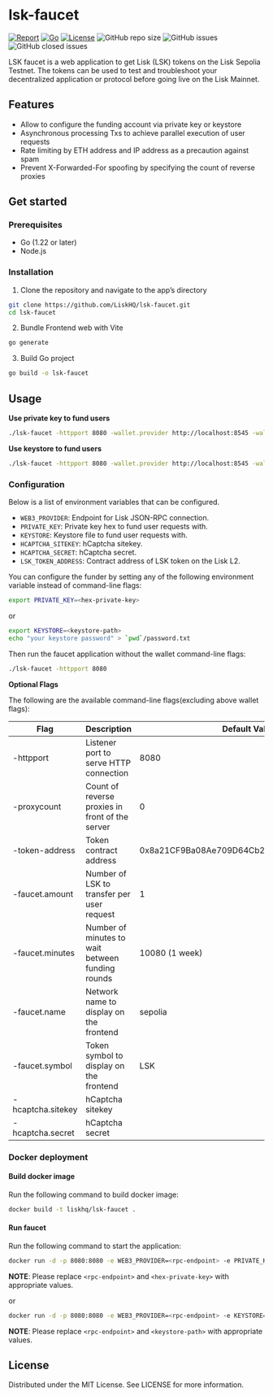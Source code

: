 # lsk-faucet

[![Report](https://goreportcard.com/badge/github.com/liskhq/lsk-faucet)](https://goreportcard.com/report/github.com/liskhq/lsk-faucet)
[![Go](https://img.shields.io/github/go-mod/go-version/liskhq/lsk-faucet)](https://go.dev/)
[![License](https://img.shields.io/github/license/LiskHQ/lsk-faucet)](https://github.com/liskhq/lsk-faucet/blob/main/LICENSE)
![GitHub repo size](https://img.shields.io/github/repo-size/liskhq/lsk-faucet)
![GitHub issues](https://img.shields.io/github/issues-raw/liskhq/lsk-faucet)
![GitHub closed issues](https://img.shields.io/github/issues-closed-raw/liskhq/lsk-faucet)

LSK faucet is a web application to get Lisk (LSK) tokens on the Lisk Sepolia Testnet. The tokens can be used to test and troubleshoot your decentralized application or protocol before going live on the Lisk Mainnet.

## Features

* Allow to configure the funding account via private key or keystore
* Asynchronous processing Txs to achieve parallel execution of user requests
* Rate limiting by ETH address and IP address as a precaution against spam
* Prevent X-Forwarded-For spoofing by specifying the count of reverse proxies

## Get started

### Prerequisites

* Go (1.22 or later)
* Node.js

### Installation

1. Clone the repository and navigate to the app’s directory
```bash
git clone https://github.com/LiskHQ/lsk-faucet.git
cd lsk-faucet
```

2. Bundle Frontend web with Vite
```bash
go generate
```

3. Build Go project 
```bash
go build -o lsk-faucet
```

## Usage

**Use private key to fund users**

```bash
./lsk-faucet -httpport 8080 -wallet.provider http://localhost:8545 -wallet.privkey privkey
```

**Use keystore to fund users**

```bash
./lsk-faucet -httpport 8080 -wallet.provider http://localhost:8545 -wallet.keyjson keystore -wallet.keypass password.txt
```

### Configuration
Below is a list of environment variables that can be configured.

- `WEB3_PROVIDER`: Endpoint for Lisk JSON-RPC connection.
- `PRIVATE_KEY`: Private key hex to fund user requests with.
- `KEYSTORE`: Keystore file to fund user requests with.
- `HCAPTCHA_SITEKEY`: hCaptcha sitekey.
- `HCAPTCHA_SECRET`: hCaptcha secret.
- `LSK_TOKEN_ADDRESS`: Contract address of LSK token on the Lisk L2.

You can configure the funder by setting any of the following environment variable instead of command-line flags:
```bash
export PRIVATE_KEY=<hex-private-key>
```

or

```bash
export KEYSTORE=<keystore-path>
echo "your keystore password" > `pwd`/password.txt
```

Then run the faucet application without the wallet command-line flags:
```bash
./lsk-faucet -httpport 8080
```

**Optional Flags**

The following are the available command-line flags(excluding above wallet flags):

| Flag              | Description                                      | Default Value                              |
| ----------------- | ------------------------------------------------ | ------------------------------------------ |
| -httpport         | Listener port to serve HTTP connection           | 8080                                       |
| -proxycount       | Count of reverse proxies in front of the server  | 0                                          |
| -token-address    | Token contract address                           | 0x8a21CF9Ba08Ae709D64Cb25AfAA951183EC9FF6D |
| -faucet.amount    | Number of LSK to transfer per user request       | 1                                          |
| -faucet.minutes   | Number of minutes to wait between funding rounds | 10080 (1 week)                             |
| -faucet.name      | Network name to display on the frontend          | sepolia                                    |
| -faucet.symbol    | Token symbol to display on the frontend          | LSK                                        |
| -hcaptcha.sitekey | hCaptcha sitekey                                 |                                            |
| -hcaptcha.secret  | hCaptcha secret                                  |                                            |

### Docker deployment
#### Build docker image
Run the following command to build docker image:
```bash
docker build -t liskhq/lsk-faucet .
```


#### Run faucet
Run the following command to start the application:

```bash
docker run -d -p 8080:8080 -e WEB3_PROVIDER=<rpc-endpoint> -e PRIVATE_KEY=<hex-private-key> liskhq/lsk-faucet

```
**NOTE**: Please replace `<rpc-endpoint>` and `<hex-private-key>` with appropriate values.

or

```bash
docker run -d -p 8080:8080 -e WEB3_PROVIDER=<rpc-endpoint> -e KEYSTORE=<keystore-path> -v `pwd`/keystore:/app/keystore -v `pwd`/password.txt:/app/password.txt liskhq/lsk-faucet
```

**NOTE**: Please replace `<rpc-endpoint>` and `<keystore-path>` with appropriate values.

## License

Distributed under the MIT License. See LICENSE for more information.
